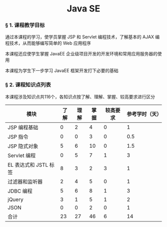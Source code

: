 
# <center>Java SE</center>

### &sect; 1. 课程教学目标

通过本课程的学习，使学员掌握 JSP 和 Servlet 编程技术，了解基本的 AJAX 编程技术，从而能够编写简单的 Web 应用程序

本课程还应使学生掌握 JavaEE 企业级项目开发的开发环境和常用应用服务器的使用

本课程为学生下一步学习 JavaEE 框架开发打下必要的基础

### &sect; 2. 课程知识点列表

本课程涉及知识点共116个，各知识点按了解、理解、掌握、较高要求进行区分

|模块|了解|理解|掌握|较高要求|参考学时（天）|
|-|-|-|-|-|-|
|JSP 编程基础|0|2|4|0|1|
|JSP 指令|0|0|3|0|0.5|
|JSP 隐式对象|5|6|10|0|1.5|
|Servlet 编程|0|5|7|1|3|
|EL 表达式和 JSTL 标签|8|3|2|3|1|
|过滤器和监听器|2|4|5|0|1|
|JDBC 编程|5|6|8|1|3|
|jQuery|3|1|5|1|2|
|JSON|0|0|2|0|1|
|合计|23|27|46|6|14||


